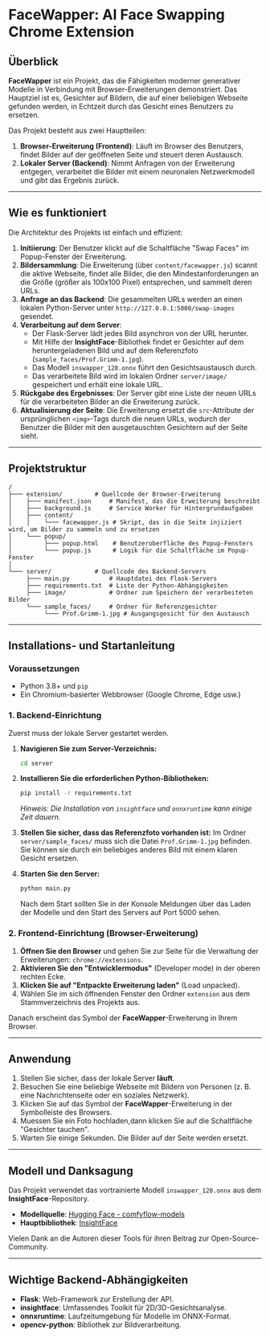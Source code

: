 # FaceWapper: AI Face Swapping Chrome Extension

## Überblick

**FaceWapper** ist ein Projekt, das die Fähigkeiten moderner generativer Modelle in Verbindung mit Browser-Erweiterungen demonstriert. Das Hauptziel ist es, Gesichter auf Bildern, die auf einer beliebigen Webseite gefunden werden, in Echtzeit durch das Gesicht eines Benutzers zu ersetzen.

Das Projekt besteht aus zwei Hauptteilen:
1.  **Browser-Erweiterung (Frontend)**: Läuft im Browser des Benutzers, findet Bilder auf der geöffneten Seite und steuert deren Austausch.
2.  **Lokaler Server (Backend)**: Nimmt Anfragen von der Erweiterung entgegen, verarbeitet die Bilder mit einem neuronalen Netzwerkmodell und gibt das Ergebnis zurück.

---

## Wie es funktioniert

Die Architektur des Projekts ist einfach und effizient:

1.  **Initiierung**: Der Benutzer klickt auf die Schaltfläche "Swap Faces" im Popup-Fenster der Erweiterung.
2.  **Bildersammlung**: Die Erweiterung (über `content/facewapper.js`) scannt die aktive Webseite, findet alle Bilder, die den Mindestanforderungen an die Größe (größer als 100x100 Pixel) entsprechen, und sammelt deren URLs.
3.  **Anfrage an das Backend**: Die gesammelten URLs werden an einen lokalen Python-Server unter `http://127.0.0.1:5000/swap-images` gesendet.
4.  **Verarbeitung auf dem Server**:
    *   Der Flask-Server lädt jedes Bild asynchron von der URL herunter.
    *   Mit Hilfe der **InsightFace**-Bibliothek findet er Gesichter auf dem heruntergeladenen Bild und auf dem Referenzfoto (`sample_faces/Prof.Grimm-1.jpg`).
    *   Das Modell `inswapper_128.onnx` führt den Gesichtsaustausch durch.
    *   Das verarbeitete Bild wird im lokalen Ordner `server/image/` gespeichert und erhält eine lokale URL.
5.  **Rückgabe des Ergebnisses**: Der Server gibt eine Liste der neuen URLs für die verarbeiteten Bilder an die Erweiterung zurück.
6.  **Aktualisierung der Seite**: Die Erweiterung ersetzt die `src`-Attribute der ursprünglichen `<img>`-Tags durch die neuen URLs, wodurch der Benutzer die Bilder mit den ausgetauschten Gesichtern auf der Seite sieht.

---

## Projektstruktur

```
/
├─── extension/         # Quellcode der Browser-Erweiterung
│    ├─── manifest.json     # Manifest, das die Erweiterung beschreibt
│    ├─── background.js     # Service Worker für Hintergrundaufgaben
│    ├─── content/
│    │    └─── facewapper.js # Skript, das in die Seite injiziert wird, um Bilder zu sammeln und zu ersetzen
│    └─── popup/
│         ├─── popup.html    # Benutzeroberfläche des Popup-Fensters
│         └─── popup.js      # Logik für die Schaltfläche im Popup-Fenster
│
└─── server/            # Quellcode des Backend-Servers
     ├─── main.py           # Hauptdatei des Flask-Servers
     ├─── requirements.txt  # Liste der Python-Abhängigkeiten
     ├─── image/            # Ordner zum Speichern der verarbeiteten Bilder
     └─── sample_faces/     # Ordner für Referenzgesichter
          └─── Prof.Grimm-1.jpg # Ausgangsgesicht für den Austausch
```

---

## Installations- und Startanleitung

### Voraussetzungen

*   Python 3.8+ und `pip`
*   Ein Chromium-basierter Webbrowser (Google Chrome, Edge usw.)

### 1. Backend-Einrichtung

Zuerst muss der lokale Server gestartet werden.

1.  **Navigieren Sie zum Server-Verzeichnis:**
    ```bash
    cd server
    ```

2.  **Installieren Sie die erforderlichen Python-Bibliotheken:**
    ```bash
    pip install -r requirements.txt
    ```
    *Hinweis: Die Installation von `insightface` und `onnxruntime` kann einige Zeit dauern.*

3.  **Stellen Sie sicher, dass das Referenzfoto vorhanden ist:**
    Im Ordner `server/sample_faces/` muss sich die Datei `Prof.Grimm-1.jpg` befinden. Sie können sie durch ein beliebiges anderes Bild mit einem klaren Gesicht ersetzen.

4.  **Starten Sie den Server:**
    ```bash
    python main.py
    ```
    Nach dem Start sollten Sie in der Konsole Meldungen über das Laden der Modelle und den Start des Servers auf Port 5000 sehen.

### 2. Frontend-Einrichtung (Browser-Erweiterung)

1.  **Öffnen Sie den Browser** und gehen Sie zur Seite für die Verwaltung der Erweiterungen: `chrome://extensions`.
2.  **Aktivieren Sie den "Entwicklermodus"** (Developer mode) in der oberen rechten Ecke.
3.  **Klicken Sie auf "Entpackte Erweiterung laden"** (Load unpacked).
4.  Wählen Sie im sich öffnenden Fenster den Ordner `extension` aus dem Stammverzeichnis des Projekts aus.

Danach erscheint das Symbol der **FaceWapper**-Erweiterung in Ihrem Browser.

---

## Anwendung

1.  Stellen Sie sicher, dass der lokale Server **läuft**.
2.  Besuchen Sie eine beliebige Webseite mit Bildern von Personen (z. B. eine Nachrichtenseite oder ein soziales Netzwerk).
3.  Klicken Sie auf das Symbol der **FaceWapper**-Erweiterung in der Symbolleiste des Browsers.
4.  Muessen Sie ein Foto hochladen,dann klicken Sie auf die Schaltfläche "Gesichter tauchen".
5.  Warten Sie einige Sekunden. Die Bilder auf der Seite werden ersetzt.

---

## Modell und Danksagung

Das Projekt verwendet das vortrainierte Modell `inswapper_128.onnx` aus dem **InsightFace**-Repository.

*   **Modellquelle**: [Hugging Face - comfyflow-models](https://huggingface.co/xingren23/comfyflow-models/blob/976de8449674de379b02c144d0b3cfa2b61482f2/insightface/inswapper_128.onnx)
*   **Hauptbibliothek**: [InsightFace](https://github.com/deepinsight/insightface)

Vielen Dank an die Autoren dieser Tools für ihren Beitrag zur Open-Source-Community.

---

## Wichtige Backend-Abhängigkeiten

*   **Flask**: Web-Framework zur Erstellung der API.
*   **insightface**: Umfassendes Toolkit für 2D/3D-Gesichtsanalyse.
*   **onnxruntime**: Laufzeitumgebung für Modelle im ONNX-Format.
*   **opencv-python**: Bibliothek zur Bildverarbeitung.
